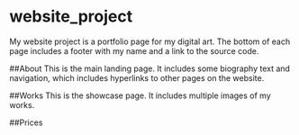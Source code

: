 # website_project
My website project is a portfolio page for my digital art. The bottom of each page includes a footer with my name and a link to the source code.

##About
This is the main landing page. It includes some biography text and navigation, which includes hyperlinks to other pages on the website.

##Works
This is the showcase page. It includes multiple images of my works.

##Prices


